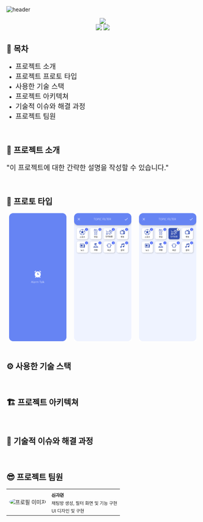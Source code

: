 ![header](https://capsule-render.vercel.app/api?type=waving&color=6684F3&height=280&section=header&text=project%20title&fontSize=80&fontColor=ffffff)


<div align=center style="display: flex; justify-content: center; align-items: center;flex-direction: column;">
    <img src='https://img.shields.io/badge/Flutter-02569B?&logo=flutter&logoColor=white'>
    <div align="center">
        <img src="https://img.shields.io/badge/-개발 기간-FF7F50?logoColor=white"/>
        <img src="https://img.shields.io/badge/2024.10.2 ~ 2024.10.18-F5F5F5?style=flat&labelColor=FFF5F5"/>
    </div>
</div>


## 📃 목차 
- <span style='font-size:130%'>프로젝트 소개</span>
- <span style='font-size:130%'>프로젝트 프로토 타입</span>
- <span style='font-size:130%'>사용한 기술 스택</span>
- <span style='font-size:130%'>프로젝트 아키텍쳐</span>
- <span style='font-size:130%'>기술적 이슈와 해결 과정</span>
- <span style='font-size:130%'>프로젝트 팀원</span>

<br>

## 💁 프로젝트 소개
<span style='font-size:130%'>"이 프로젝트에 대한 간략한 설명을 작성할 수 있습니다."</span>

<br>

## 📱 프로토 타입 
<div align="center">
  <img src="/images/intro_screen.png" width="150" alt="Image 1" />
  &nbsp;&nbsp;&nbsp;
  <img src="/images/filter_screen.png" width="150" alt="Image 2" />
  &nbsp;&nbsp;&nbsp;
  <img src="/images/filter_screen_selected.png" width="150" alt="Image 3" />
</div>

<br>

## ⚙️ 사용한 기술 스택

<br>

## 🏗️ 프로젝트 아키텍쳐

<br>

## 🚩 기술적 이슈와 해결 과정

<br>

## 😎 프로젝트 팀원
<div>
  <table>
    <tr>
      <td><img src="profile-image-url.png" width="100" height="100" style="border-radius: 50%;" alt="프로필 이미지"></td>
      <td>
        <a href="https://github.com/flow2c">
          <sub><b>신가연</b></sub>
        </a>
        <br />
        <sub>채팅방 생성, 필터 화면 및 기능 구현<br>UI 디자인 및 구현</sub>
      </td>
    </tr>
  </table>
</div>
